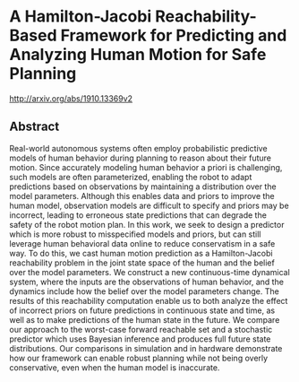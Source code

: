 # A Hamilton-Jacobi Reachability-Based Framework for Predicting and Analyzing Human Motion for Safe Planning
http://arxiv.org/abs/1910.13369v2
## Abstract
Real-world autonomous systems often employ probabilistic predictive models of human behavior during planning to reason about their future motion. Since accurately modeling human behavior a priori is challenging, such models are often parameterized, enabling the robot to adapt predictions based on observations by maintaining a distribution over the model parameters. Although this enables data and priors to improve the human model, observation models are difficult to specify and priors may be incorrect, leading to erroneous state predictions that can degrade the safety of the robot motion plan. In this work, we seek to design a predictor which is more robust to misspecified models and priors, but can still leverage human behavioral data online to reduce conservatism in a safe way. To do this, we cast human motion prediction as a Hamilton-Jacobi reachability problem in the joint state space of the human and the belief over the model parameters. We construct a new continuous-time dynamical system, where the inputs are the observations of human behavior, and the dynamics include how the belief over the model parameters change. The results of this reachability computation enable us to both analyze the effect of incorrect priors on future predictions in continuous state and time, as well as to make predictions of the human state in the future. We compare our approach to the worst-case forward reachable set and a stochastic predictor which uses Bayesian inference and produces full future state distributions. Our comparisons in simulation and in hardware demonstrate how our framework can enable robust planning while not being overly conservative, even when the human model is inaccurate.